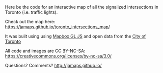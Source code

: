 Here be the code for an interactive map of all the signalized intersections in Toronto (i.e. traffic lights).

Check out the map here:
https://jamaps.github.io/toronto_intersections_map/

It was built using using [Mapbox GL JS](https://www.mapbox.com/mapbox-gl-js/api/) and  open data from the [City of Toronto](http://www1.toronto.ca/wps/portal/contentonly?vgnextoid=1a66e03bb8d1e310VgnVCM10000071d60f89RCRD)

All code and images are CC BY-NC-SA: https://creativecommons.org/licenses/by-nc-sa/3.0/

Questions? Comments? http://jamaps.github.io/
